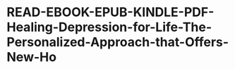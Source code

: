 # READ-EBOOK-EPUB-KINDLE-PDF-Healing-Depression-for-Life-The-Personalized-Approach-that-Offers-New-Ho